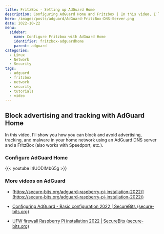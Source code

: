 ```yaml
---
title: FritzBox - Setting up AdGuard Home
description: Configuring AdGuard Home and Fritzbox | In this video, I'll show you how to set up AdGuard Home with a Fritzbox.
hero: /images/posts/adguard/AdGuard-FritzBox-DNS-Server.png
date: 2022-10-22
menu:
  sidebar:
    name: Configure Fritzbox with AdGuard Home
    identifier: fritzbox-adguardhome
    parent: adguard
categories:
  - Linux
  - Network
  - Security
tags:
  - adguard
  - fritzbox
  - network
  - security
  - tutorials
  - video
---
```

## Block advertising and tracking with AdGuard Home
In this video, I'll show you how you can block and avoid advertising, tracking, and malware in your home network using an AdGuard DNS server and a FritzBox (also works with Speedport, etc.).
### Configure AdGuard Home
{{< youtube i4UODIMb65g >}}
### More videos on AdGuard
- [https://secure-bits.org/adguard-raspberry-pi-installation-2022/](https://secure-bits.org/adguard-raspberry-pi-installation-2022/)
    
- [Configuring AdGuard - Basic configuration 2022 | SecureBits (secure-bits.org)](https://secure-bits.org/adguard-konfigurieren/)
    
- [UFW firewall Raspberry Pi installation 2022 | SecureBits (secure-bits.org)](https://secure-bits.org/ufw-firewall-raspberry-pi/)